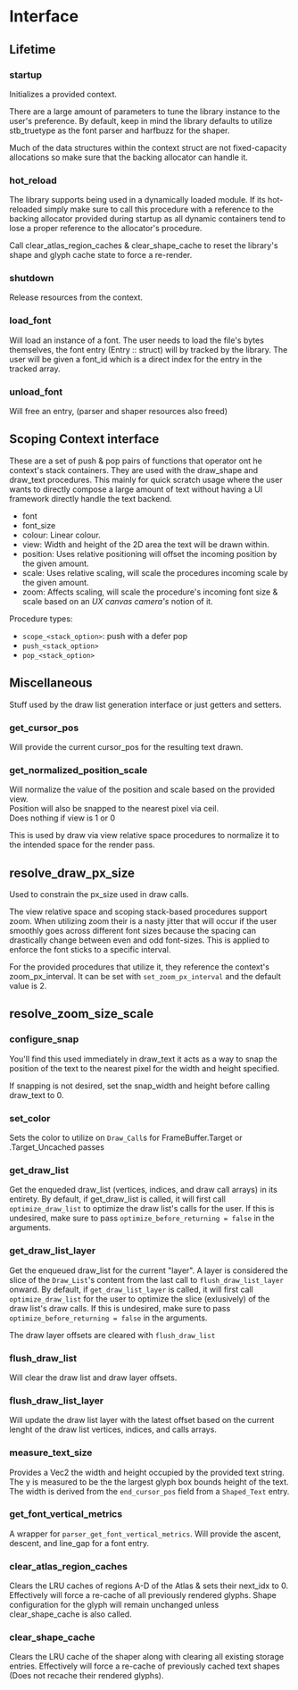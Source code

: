 # Interface

## Lifetime

### startup

Initializes a provided context.

There are a large amount of parameters to tune the library instance to the user's preference. By default, keep in mind the library defaults to utilize stb_truetype as the font parser and harfbuzz for the shaper.

Much of the data structures within the context struct are not fixed-capacity allocations so make sure that the backing allocator can handle it.

### hot_reload

The library supports being used in a dynamically loaded module. If its hot-reloaded simply make sure to call this procedure with a reference to the backing allocator provided during startup as all dynamic containers tend to lose a proper reference to the allocator's procedure.

Call clear_atlas_region_caches & clear_shape_cache to reset the library's shape and glyph cache state to force a re-render.

### shutdown

Release resources from the context.

### load_font

Will load an instance of a font. The user needs to load the file's bytes themselves, the font entry (Entry :: struct) will by tracked by the library. The user will be given a font_id which is a direct index for the entry in the tracked array.

### unload_font

Will free an entry, (parser and shaper resources also freed)

## Scoping Context interface

These are a set of push & pop pairs of functions that operator ont he context's stack containers. They are used with the draw_shape and draw_text procedures. This mainly for quick scratch usage where the user wants to directly compose a large amount of text without having a UI framework directly handle the text backend.

* font
* font_size
* colour: Linear colour.
* view: Width and height of the 2D area the text will be drawn within.
* position: Uses relative positioning will offset the incoming position by the given amount.
* scale: Uses relative scaling, will scale the procedures incoming scale by the given amount.
* zoom: Affects scaling, will scale the procedure's incoming font size & scale based on an *UX canvas camera's* notion of it.

Procedure types:

* `scope_<stack_option>`: push with a defer pop
* `push_<stack_option>`
* `pop_<stack_option>`

## Miscellaneous

Stuff used by the draw list generation interface or just getters and setters.

### get_cursor_pos

Will provide the current cursor_pos for the resulting text drawn.

### get_normalized_position_scale

Will normalize the value of the position and scale based on the provided view.  
Position will also be snapped to the nearest pixel via ceil.  
Does nothing if view is 1 or 0

This is used by draw via view relative space procedures to normalize it to the intended space for the render pass.

## resolve_draw_px_size

Used to constrain the px_size used in draw calls.

The view relative space and scoping stack-based procedures support zoom. When utilizing zoom their is a nasty jitter that will occur if the user smoothly goes across different font sizes because the spacing can drastically change between even and odd font-sizes. This is applied to enforce the font sticks to a specific interval.

For the provided procedures that utilize it, they reference the context's zoom_px_interval. It can be set with `set_zoom_px_interval` and the default value is 2.

## resolve_zoom_size_scale



### configure_snap

You'll find this used immediately in draw_text it acts as a way to snap the position of the text to the nearest pixel for the width and height specified.

If snapping is not desired, set the snap_width and height before calling draw_text to 0.


### set_color

Sets the color to utilize on `Draw_Call`s for FrameBuffer.Target or .Target_Uncached passes

### get_draw_list

Get the enqueded draw_list (vertices, indices, and draw call arrays) in its entirety.
By default, if get_draw_list is called, it will first call `optimize_draw_list` to optimize the draw list's calls for the user. If this is undesired, make sure to pass `optimize_before_returning = false` in the arguments.

###  get_draw_list_layer

Get the enqueued draw_list for the current "layer".
A layer is considered the slice of the `Draw_List`'s content from the last call to `flush_draw_list_layer` onward.
By default, if `get_draw_list_layer` is called, it will first call `optimize_draw_list` for the user to optimize the slice (exlusively) of the draw list's draw calls. If this is undesired, make sure to pass `optimize_before_returning = false` in the arguments.

The draw layer offsets are cleared with `flush_draw_list`

### flush_draw_list

Will clear the draw list and draw layer offsets.

### flush_draw_list_layer

Will update the draw list layer with the latest offset based on the current lenght of the draw list vertices, indices, and calls arrays.

### measure_text_size

Provides a Vec2 the width and height occupied by the provided text string. The y is measured to be the the largest glyph box bounds height of the text. The width is derived from the `end_cursor_pos` field from a `Shaped_Text` entry.

### get_font_vertical_metrics

A wrapper for `parser_get_font_vertical_metrics`. Will provide the ascent, descent, and line_gap for a font entry.

### clear_atlas_region_caches

Clears the LRU caches of regions A-D of the Atlas & sets their next_idx to 0. Effectively will force a re-cache of all previously rendered glyphs. Shape configuration for the glyph will remain unchanged unless clear_shape_cache is also called.

### clear_shape_cache

Clears the LRU cache of the shaper along with clearing all existing storage entries. Effectively will force a re-cache of previously cached text shapes (Does not recache their rendered glyphs).
